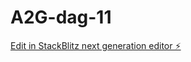 # A2G-dag-11

[Edit in StackBlitz next generation editor ⚡️](https://stackblitz.com/~/github.com/Enforsix/A2G-dag-11)